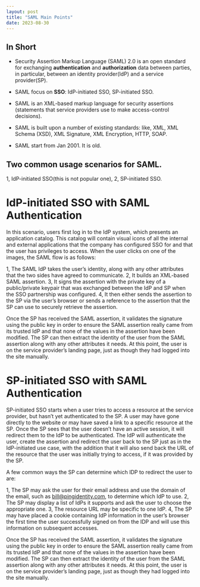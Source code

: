 ```yaml
---
layout: post
title: "SAML Main Points"
date: 2023-08-30
---
```


## In Short

- Security Assertion Markup Language (SAML) 2.0 is an open standard for exchanging **authentication** and **authorization** data between parties, in particular, between an identity provider(IdP) and a service provider(SP).

- SAML focus on **SSO**: IdP-initiated SSO, SP-initiated SSO.

- SAML is an XML-based markup language for security assertions (statements that service providers use to make access-control decisions).

- SAML is built upon a number of existing standards: like, XML, XML Schema (XSD), XML Signature, XML Encryption, HTTP, SOAP.

- SAML start from Jan 2001. It is old.

## Two common usage scenarios for SAML.

1, IdP-initiated SSO(this is not popular one),
2, SP-initiated SSO.

# IdP-initiated SSO with SAML Authentication

In this scenario, users first log in to the IdP system, which presents an application catalog. This catalog will contain visual icons of all the internal and external applications that the company has configured SSO for and that the user has privileges to access.
When the user clicks on one of the images, the SAML flow is as follows:

1, The SAML IdP takes the user’s identity, along with any other attributes that the two sides have agreed to communicate.
2, It builds an XML-based SAML assertion.
3, It signs the assertion with the private key of a public/private keypair that was exchanged between the IdP and SP when the SSO partnership was configured.
4, It then either sends the assertion to the SP via the user’s browser or sends a reference to the assertion that the SP can use to securely retrieve the assertion.

Once the SP has received the SAML assertion, it validates the signature using the public key in order to ensure the SAML assertion really came from its trusted IdP and that none of the values in the assertion have been modified.
The SP can then extract the identity of the user from the SAML assertion along with any other attributes it needs. At this point, the user is on the service provider’s landing page, just as though they had logged into the site manually.

# SP-initiated SSO with SAML Authentication

SP-initiated SSO starts when a user tries to access a resource at the service provider, but hasn’t yet authenticated to the SP. A user may have gone directly to the website or may have saved a link to a specific resource at the SP. Once the SP sees that the user doesn’t have an active session, it will redirect them to the IdP to be authenticated. The IdP will authenticate the user, create the assertion and redirect the user back to the SP just as in the IdP-initiated use case, with the addition that it will also send back the URL of the resource that the user was initially trying to access, if it was provided by the SP.

A few common ways the SP can determine which IDP to redirect the user to are:

1, The SP may ask the user for their email address and use the domain of the email, such as bill@pingidentity.com, to determine which IdP to use.
2, The SP may display a list of IdPs it supports and ask the user to choose the appropriate one.
3, The resource URL may be specific to one IdP.
4, The SP may have placed a cookie containing IdP information in the user’s browser the first time the user successfully signed on from the IDP and will use this information on subsequent accesses.

Once the SP has received the SAML assertion, it validates the signature using the public key in order to ensure the SAML assertion really came from its trusted IdP and that none of the values in the assertion have been modified. The SP can then extract the identity of the user from the SAML assertion along with any other attributes it needs. At this point, the user is on the service provider’s landing page, just as though they had logged into the site manually.
